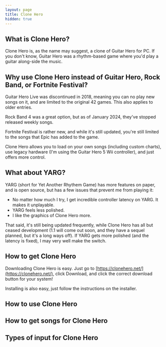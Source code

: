 ```yaml
---
layout: page
title: Clone Hero
hidden: true
---
```


## What is Clone Hero?
Clone Hero is, as the name may suggest, a clone of Guitar Hero for PC. If you don't know, Guitar Hero was a rhythm-based game where you'd play a guitar along-side the music.

## Why use Clone Hero instead of Guitar Hero, Rock Band, or Fortnite Festival?
Guitar Hero Live was discontinued in 2018, meaning you can no play new songs on it, and are limited to the original 42 games. This also applies to older entries.

Rock Band 4 was a great option, but as of January 2024, they've stopped released weekly songs.

Fortnite Festival is rather new, and while it's still updated, you're still limited to the songs that Epic has added to the game.

Clone Hero allows you to load on your own songs (including custom charts), use legacy hardware (I'm using the Guitar Hero 5 Wii controller), and just offers more control.

## What about YARG?
YARG (short for Yet Another Rhythem Game) has more features on paper, and is open source, but has a few issues that prevent me from playing it:
- No matter how much I try, I get incredible controller latency on YARG. It makes it unplayable.
- YARG feels less polished.
- I like the graphics of Clone Hero more.

That said, it's still being updated frequently, while Clone Hero has all but ceased development (1.1 will come out soon, and they have a sequel planned, but it's a long ways off). If YARG gets more polished (and the latency is fixed), I may very well make the switch.

## How to get Clone Hero
Downloading Clone Hero is easy. Just go to [https://clonehero.net/](https://clonehero.net/), click Download, and click the correct download button for your system!

Installing is also easy, just follow the instructions on the installer.

## How to use Clone Hero

## How to get songs for Clone Hero

## Types of input for Clone Hero
